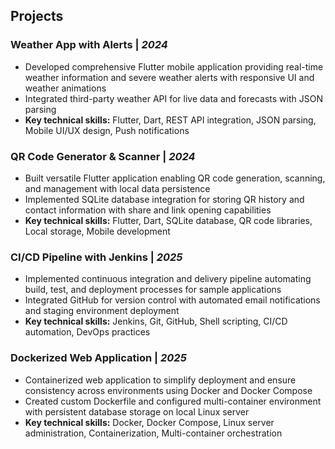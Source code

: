 
## Projects

### Weather App with Alerts | *2024*
* Developed comprehensive Flutter mobile application providing real-time weather information and severe weather alerts with responsive UI and weather animations
* Integrated third-party weather API for live data and forecasts with JSON parsing
* **Key technical skills:** Flutter, Dart, REST API integration, JSON parsing, Mobile UI/UX design, Push notifications

### QR Code Generator & Scanner | *2024*
* Built versatile Flutter application enabling QR code generation, scanning, and management with local data persistence
* Implemented SQLite database integration for storing QR history and contact information with share and link opening capabilities
* **Key technical skills:** Flutter, Dart, SQLite database, QR code libraries, Local storage, Mobile development

### CI/CD Pipeline with Jenkins | *2025*
* Implemented continuous integration and delivery pipeline automating build, test, and deployment processes for sample applications
* Integrated GitHub for version control with automated email notifications and staging environment deployment
* **Key technical skills:** Jenkins, Git, GitHub, Shell scripting, CI/CD automation, DevOps practices

### Dockerized Web Application | *2025*
* Containerized web application to simplify deployment and ensure consistency across environments using Docker and Docker Compose
* Created custom Dockerfile and configured multi-container environment with persistent database storage on local Linux server
* **Key technical skills:** Docker, Docker Compose, Linux server administration, Containerization, Multi-container orchestration







